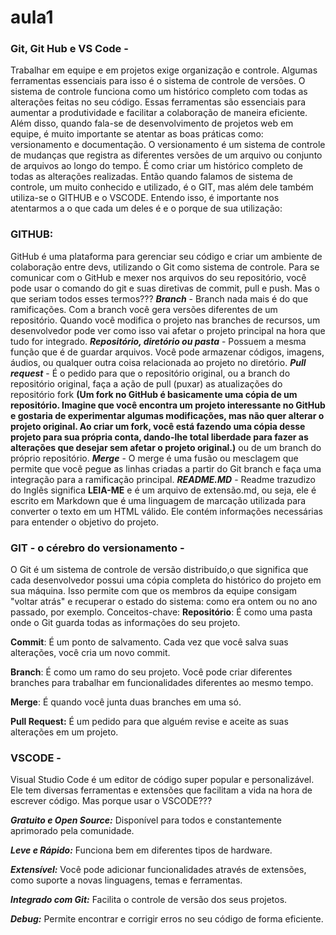 # aula1
### **Git, Git Hub e VS Code** - 
  Trabalhar em equipe e em projetos exige organização e controle. Algumas ferramentas essenciais para isso é o sistema de controle de versões. O sistema de controle funciona como um histórico completo com todas as alterações feitas no seu código. Essas ferramentas são essenciais para aumentar a produtividade e facilitar a colaboração de maneira eficiente. Além disso, quando fala-se de desenvolvimento de projetos web em equipe, é muito importante se atentar as boas práticas como: versionamento e documentação. O versionamento é um sistema de controle de mudanças que registra as diferentes versões de um arquivo ou conjunto de arquivos ao longo do tempo. É como criar um histórico completo de todas as alterações realizadas. 
Então quando falamos de sistema de controle, um muito conhecido e utilizado, é o GIT, mas além dele também utiliza-se o GITHUB e o VSCODE. Entendo isso, é importante nos atentarmos a o que cada um deles é e o porque de sua utilização: 
 ### **GITHUB**:
  GitHub é uma plataforma para gerenciar seu código e criar um ambiente de colaboração entre devs, utilizando o Git como sistema de controle. Para se comunicar com o GitHub e mexer nos arquivos do seu repositório, você pode usar o comando do git e suas diretivas de commit, pull e push. Mas o que seriam todos esses termos???
  **_Branch_** - Branch nada mais é do que ramificações. Com a branch você gera versões diferentes de um repositório. Quando você modifica o projeto nas branches de recursos, um desenvolvedor pode ver como isso vai afetar o projeto principal na hora que tudo for integrado.
  **_Repositório, diretório ou pasta_** - Possuem a mesma função que é de guardar arquivos. Você pode armazenar códigos, imagens, áudios, ou qualquer outra coisa relacionada ao projeto no diretório. 
  **_Pull request_** - É o pedido para que o repositório original, ou a branch do repositório original, faça a ação de pull (puxar) as atualizações do repositório fork **(Um fork no GitHub é basicamente uma cópia de um repositório. Imagine que você encontra um projeto interessante no GitHub e gostaria de experimentar algumas modificações, mas não quer alterar o projeto original. Ao criar um fork, você está fazendo uma cópia desse projeto para sua própria conta, dando-lhe total liberdade para fazer as alterações que desejar sem afetar o projeto original.)** ou de um branch do próprio repositório. 
  **_Merge_** - O merge é uma fusão ou mesclagem que permite que você pegue as linhas criadas a partir do Git branch e faça uma integração para a ramificação principal. 
  **_README.MD_** - Readme trazudizo do Inglês significa **LEIA-ME** e é um arquivo de extensão.md, ou seja, ele é escrito em Markdown que é uma linguagem de marcação utilizada para converter o texto em um HTML válido. Ele contém informações necessárias para entender o objetivo do projeto. 
###  **GIT** - o cérebro do versionamento - 
  O Git é um sistema de controle de versão distribuído,o que significa que cada desenvolvedor possui uma cópia completa do histórico do projeto em sua máquina. Isso permite com que os membros da equipe consigam "voltar atrás" e recuperar o estado do sistema: como era ontem ou no ano passado, por exemplo. Conceitos-chave:
**Repositório**: É como uma pasta onde o Git guarda todas as informações do seu projeto.

**Commit**: É um ponto de salvamento. Cada vez que você salva suas alterações, você cria um novo commit.

**Branch**: É como um ramo do seu projeto. Você pode criar diferentes branches para trabalhar em funcionalidades diferentes ao mesmo tempo.

**Merge**: É quando você junta duas branches em uma só.

**Pull Request:** É um pedido para que alguém revise e aceite as suas alterações em um projeto.

### **VSCODE** -
   Visual Studio Code é um editor de código super popular e personalizável. Ele tem diversas ferramentas e extensões que facilitam a vida na hora de escrever código. Mas porque usar o VSCODE??? 
   
**_Gratuito e Open Source:_** Disponível para todos e constantemente aprimorado pela comunidade.

**_Leve e Rápido:_** Funciona bem em diferentes tipos de hardware.

**_Extensível:_** Você pode adicionar funcionalidades através de extensões, como suporte a novas linguagens, temas e ferramentas.

**_Integrado com Git:_** Facilita o controle de versão dos seus projetos.

**_Debug:_** Permite encontrar e corrigir erros no seu código de forma eficiente.


